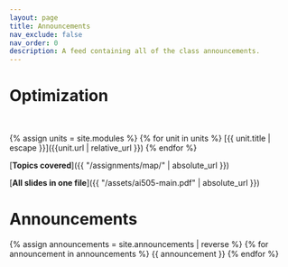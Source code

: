```yaml
---
layout: page
title: Announcements
nav_exclude: false
nav_order: 0
description: A feed containing all of the class announcements.
---
```




# Optimization

<br>



{% assign units = site.modules %}
{% for unit in units %}
[{{ unit.title | escape }}]({{unit.url | relative_url }})
{% endfor %}


[**Topics covered**]({{ "/assignments/map/" | absolute_url  }})

[**All slides in one file**]({{ "/assets/ai505-main.pdf" | absolute_url }})

# Announcements

<!-- Announcements are stored in the `_announcements` directory and rendered according to the layout file, `_layouts/announcement.html`. -->

{% assign announcements = site.announcements | reverse %}
{% for announcement in announcements %}
{{ announcement }}
{% endfor %}
